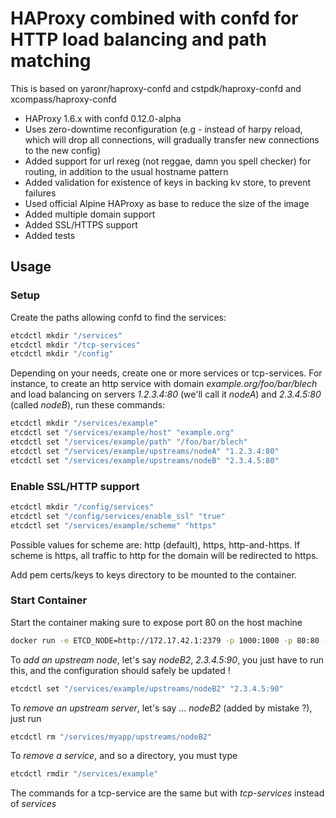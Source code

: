 HAProxy combined with confd for HTTP load balancing and path matching
=====================================================================

This is based on yaronr/haproxy-confd and cstpdk/haproxy-confd and xcompass/haproxy-confd

* HAProxy 1.6.x with confd 0.12.0-alpha
* Uses zero-downtime reconfiguration (e.g - instead of harpy reload, which will drop all connections, will gradually transfer new connections to the new config)
* Added support for url rexeg (not reggae, damn you spell checker) for routing, in addition to the usual hostname pattern
* Added validation for existence of keys in backing kv store, to prevent failures
* Used official Alpine HAProxy as base to reduce the size of the image
* Added multiple domain support
* Added SSL/HTTPS support
* Added tests

## Usage

### Setup
Create the paths allowing confd to find the services:
```bash
etcdctl mkdir "/services"
etcdctl mkdir "/tcp-services"
etcdctl mkdir "/config"
```

Depending on your needs, create one or more services or tcp-services.
For instance, to create an http service with domain *example.org/foo/bar/blech*  and load balancing on servers *1.2.3.4:80* (we'll call it *nodeA*) and *2.3.4.5:80* (called *nodeB*), run these commands:
```bash
etcdctl mkdir "/services/example"
etcdctl set "/services/example/host" "example.org"
etcdctl set "/services/example/path" "/foo/bar/blech"
etcdctl set "/services/example/upstreams/nodeA" "1.2.3.4:80"
etcdctl set "/services/example/upstreams/nodeB" "2.3.4.5:80"
```

### Enable SSL/HTTP support

```bash
etcdctl mkdir "/config/services"
etcdctl set "/config/services/enable_ssl" "true"
etcdctl set "/services/example/scheme" "https"
```
Possible values for scheme are: http (default), https, http-and-https. If scheme is https, all traffic to http for the domain will be redirected to https.

Add pem certs/keys to keys directory to be mounted to the container.

### Start Container
Start the container making sure to expose port 80 on the host machine

```bash
docker run -e ETCD_NODE=http://172.17.42.1:2379 -p 1000:1000 -p 80:80 -p 443:443 -v `pwd`/keys:/keys compass/haproxy-confd
```


To *add an upstream node*, let's say *nodeB2*, *2.3.4.5:90*, you just have to run this, and the configuration should safely be updated !
```bash
etcdctl set "/services/example/upstreams/nodeB2" "2.3.4.5:90"
```

To *remove an upstream server*, let's say ... *nodeB2* (added by mistake ?), just run
```bash
etcdctl rm "/services/myapp/upstreams/nodeB2"
```

To *remove a service*, and so a directory, you must type
```bash
etcdctl rmdir "/services/example"
```

The commands for a tcp-service are the same but with *tcp-services* instead of *services*
